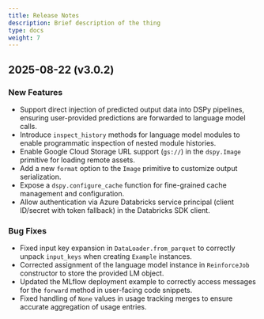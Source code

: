 ```yaml
---
title: Release Notes
description: Brief description of the thing
type: docs
weight: 7
---
```


## 2025-08-22 (v3.0.2)

### New Features
- Support direct injection of predicted output data into DSPy pipelines, ensuring user-provided predictions are forwarded to language model calls.
- Introduce `inspect_history` methods for language model modules to enable programmatic inspection of nested module histories.
- Enable Google Cloud Storage URL support (`gs://`) in the `dspy.Image` primitive for loading remote assets.
- Add a new `format` option to the `Image` primitive to customize output serialization.
- Expose a `dspy.configure_cache` function for fine-grained cache management and configuration.
- Allow authentication via Azure Databricks service principal (client ID/secret with token fallback) in the Databricks SDK client.

### Bug Fixes
- Fixed input key expansion in `DataLoader.from_parquet` to correctly unpack `input_keys` when creating `Example` instances.
- Corrected assignment of the language model instance in `ReinforceJob` constructor to store the provided LM object.
- Updated the MLflow deployment example to correctly access messages for the `forward` method in user-facing code snippets.
- Fixed handling of `None` values in usage tracking merges to ensure accurate aggregation of usage entries.
